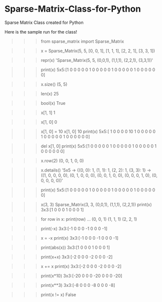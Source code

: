 # Sparse-Matrix-Class-for-Python
Sparse Matrix Class created for Python

Here is the sample run for the class!

>>> from sparse_matrix import Sparse_Matrix

>>> x = Sparse_Matrix(5, 5, [0, 0, 1], [1, 1, 1], [2, 2, 1], [3, 3, 1])

>>> repr(x)
'Sparse_Matrix(5, 5, (0,0,1), (1,1,1), (2,2,1), (3,3,1))'

>>> print(x)
5x5:[1  0  0  0  0
     0  1  0  0  0
     0  0  1  0  0
     0  0  0  1  0
     0  0  0  0  0]
     
>>> x.size()
(5, 5)

>>> len(x)
25

>>> bool(x)
True

>>> x[1, 1]
1

>>> x[1, 0]
0

>>> x[1, 0] = 10
>>> x[1, 0]
10
>>> print(x)
5x5:[ 1   0   0   0   0
     10   1   0   0   0
      0   0   1   0   0
      0   0   0   1   0
      0   0   0   0   0]
      
>>> del x[1, 0]
>>> print(x)
5x5:[1  0  0  0  0
     0  1  0  0  0
     0  0  1  0  0
     0  0  0  1  0
     0  0  0  0  0]
     
>>> x.row(2)
(0, 0, 1, 0, 0)

>>> x.details()
'5x5 -> {(0, 0): 1, (1, 1): 1, (2, 2): 1, (3, 3): 1} -> ((1, 0, 0, 0, 0), (0, 1, 0, 0, 0), (0, 0, 1, 0, 0), (0, 0, 0, 1, 0), (0, 0, 0, 0, 0))'

>>> print(x)
5x5:[1  0  0  0  0
     0  1  0  0  0
     0  0  1  0  0
     0  0  0  1  0
     0  0  0  0  0]
     
>>> x(3, 3)
Sparse_Matrix(3, 3, (0,0,1), (1,1,1), (2,2,1))
>>> print(x)
3x3:[1  0  0
     0  1  0
     0  0  1]
     
>>> for row in x: print(row)
...
(0, 0, 1)
(1, 1, 1)
(2, 2, 1)

>>> print(-x)
3x3:[-1   0   0
      0  -1   0
      0   0  -1]
      
>>> x = -x
>>> print(x)
3x3:[-1   0   0
      0  -1   0
      0   0  -1]
      
>>> print(abs(x))
3x3:[1  0  0
     0  1  0
     0  0  1]
     
>>> print(x+x)
3x3:[-2   0   0
      0  -2   0
      0   0  -2]
      
>>> x += x
>>> print(x)
3x3:[-2   0   0
      0  -2   0
      0   0  -2]
      
>>> print(x*10)
3x3:[-20    0    0
       0  -20    0
       0    0  -20]
       
>>> print(x**3)
3x3:[-8   0   0
      0  -8   0
      0   0  -8]
      
>>> print(x != x)
False
